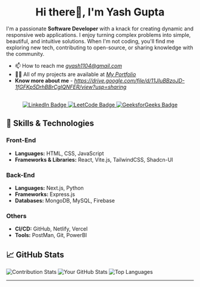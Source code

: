 
<h1 align="center">Hi there👋, I'm Yash Gupta</h1>

I'm a passionate **Software Developer** with a knack for creating dynamic and responsive web applications. I enjoy turning complex problems into simple, beautiful, and intuitive solutions. When I'm not coding, you'll find me exploring new tech, contributing to open-source, or sharing knowledge with the community.

 - 📫 How to reach me *gyash1104@gmail.com*
 - 👨‍💻 All of my projects are available at *[My Portfolio](https://portfolio-gamma-seven-42.vercel.app/)*
 -  **Know more about me** -  *https://drive.google.com/file/d/11JIuBBzoJD-1fGFKp5DrhBBrCgIQNFER/view?usp=sharing*

<br>
    
 <div id="badges" align="center">
  <a href="https://www.linkedin.com/in/yash-gupta-1a137b223"">
    <img src="https://img.shields.io/badge/LinkedIn-blue?style=for-the-badge&logo=linkedin&logoColor=white" alt="LinkedIn Badge"/>
  </a>
  
  <a href="https://leetcode.com/u/yash_leetcode04//">
    <img src="https://img.shields.io/badge/LeetCode-orange?style=for-the-badge&logo=leetcode&logoColor=white" alt="LeetCode Badge"/>
</a>

 <a href="https://www.geeksforgeeks.org/user/yashcode40/">
    <img src="https://img.shields.io/badge/GeeksforGeeks-9B59B6?style=for-the-badge&logo=GeeksforGeeks&logoColor=white"  alt="GeeksforGeeks Badge"/>
</a>


</div>

## 🚀 Skills & Technologies

### Front-End
- **Languages:** HTML, CSS, JavaScript
- **Frameworks & Libraries:** React, Vite.js, TailwindCSS, Shadcn-UI 

### Back-End
- **Languages:** Next.js, Python  
- **Frameworks:** Express.js
- **Databases:** MongoDB, MySQL, Firebase

### Others 
- **CI/CD:** GitHub, Netlify, Vercel 
- **Tools:** PostMan, Git, PowerBI 

## 📈 GitHub Stats
![Contribution Stats](https://github-readme-streak-stats.herokuapp.com/?user=yash-1104github&theme=radical)
![Your GitHub Stats](https://github-readme-stats.vercel.app/api?username=yash-1104github&show_icons=true&theme=radical) 
![Top Languages](https://github-readme-stats.vercel.app/api/top-langs/?username=yash-1104github&layout=compact&theme=radical)


---
